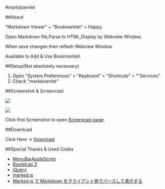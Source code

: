 #markdownlet

##About

"Markdown Viewer" + "Bookmarklet" = Happy.

Open Markdown file,Parse to HTML,Display by Webview Window.

When save changes then reflesh Webview Window.

Available to Add & Use Bookmarklet.

##Setup(Not absolutely necessary)

1. Open "System Preferences" > "Keyboard" > "Shortcuts" > ""Services"
2. Check "markdownlet"

##Screenshot & Screencast

<a href="http://quick.as/xp7tram"><img src="https://raw.github.com/veadar/markdownlet/master/screenshot1.jpg"></a>

<img src="https://raw.github.com/veadar/markdownlet/master/screenshot2.png">

Click first Screenshot to open <a href="http://quick.as/xp7tram">Screencast page</a>.

##Download

Click Here → [Download](https://github.com/veadar/markdownlet/releases)

##Special Thanks & Used Codes

- <a href="http://memogakisouko.appspot.com/MenuBarAppleScript.html">MenuBarAppleScript</a>
- [Bootstrap 3](http://getbootstrap.com/)
- [jQuery](http://jquery.com/)
- [marked.js](https://github.com/chjj/marked)
- [Marked.js で Markdown をクライアント側でパースして表示する](http://qiita.com/amay077/items/704d48130e5cf17e8654)